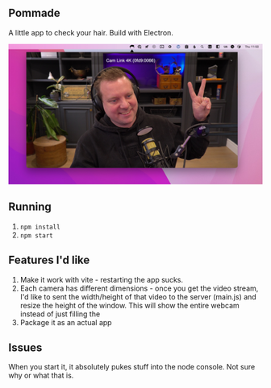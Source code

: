 ## Pommade

A little app to check your hair. Build with Electron.

![](./images/handsome.jpg)

## Running

1. `npm install`
2. `npm start`

## Features I'd like

1. Make it work with vite - restarting the app sucks.
1. Each camera has different dimensions - once you get the video stream, I'd like to sent the width/height of that video to the server (main.js) and resize the height of the window. This will show the entire webcam instead of just filling the
1. Package it as an actual app

## Issues
When you start it, it absolutely pukes stuff into the node console. Not sure why or what that is.

